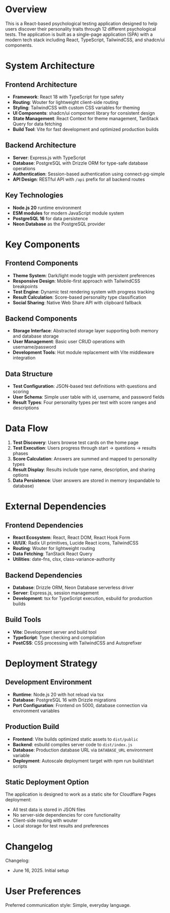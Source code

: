 # Overview

This is a React-based psychological testing application designed to help users discover their personality traits through 12 different psychological tests. The application is built as a single-page application (SPA) with a modern tech stack including React, TypeScript, TailwindCSS, and shadcn/ui components.

# System Architecture

## Frontend Architecture
- **Framework**: React 18 with TypeScript for type safety
- **Routing**: Wouter for lightweight client-side routing
- **Styling**: TailwindCSS with custom CSS variables for theming
- **UI Components**: shadcn/ui component library for consistent design
- **State Management**: React Context for theme management, TanStack Query for data fetching
- **Build Tool**: Vite for fast development and optimized production builds

## Backend Architecture
- **Server**: Express.js with TypeScript
- **Database**: PostgreSQL with Drizzle ORM for type-safe database operations
- **Authentication**: Session-based authentication using connect-pg-simple
- **API Design**: RESTful API with `/api` prefix for all backend routes

## Key Technologies
- **Node.js 20** runtime environment
- **ESM modules** for modern JavaScript module system
- **PostgreSQL 16** for data persistence
- **Neon Database** as the PostgreSQL provider

# Key Components

## Frontend Components
- **Theme System**: Dark/light mode toggle with persistent preferences
- **Responsive Design**: Mobile-first approach with TailwindCSS breakpoints
- **Test Engine**: Dynamic test rendering system with progress tracking
- **Result Calculation**: Score-based personality type classification
- **Social Sharing**: Native Web Share API with clipboard fallback

## Backend Components
- **Storage Interface**: Abstracted storage layer supporting both memory and database storage
- **User Management**: Basic user CRUD operations with username/password
- **Development Tools**: Hot module replacement with Vite middleware integration

## Data Structure
- **Test Configuration**: JSON-based test definitions with questions and scoring
- **User Schema**: Simple user table with id, username, and password fields
- **Result Types**: Four personality types per test with score ranges and descriptions

# Data Flow

1. **Test Discovery**: Users browse test cards on the home page
2. **Test Execution**: Users progress through start → questions → results phases
3. **Score Calculation**: Answers are summed and mapped to personality types
4. **Result Display**: Results include type name, description, and sharing options
5. **Data Persistence**: User answers are stored in memory (expandable to database)

# External Dependencies

## Frontend Dependencies
- **React Ecosystem**: React, React DOM, React Hook Form
- **UI/UX**: Radix UI primitives, Lucide React icons, TailwindCSS
- **Routing**: Wouter for lightweight routing
- **Data Fetching**: TanStack React Query
- **Utilities**: date-fns, clsx, class-variance-authority

## Backend Dependencies
- **Database**: Drizzle ORM, Neon Database serverless driver
- **Server**: Express.js, session management
- **Development**: tsx for TypeScript execution, esbuild for production builds

## Build Tools
- **Vite**: Development server and build tool
- **TypeScript**: Type checking and compilation
- **PostCSS**: CSS processing with TailwindCSS and Autoprefixer

# Deployment Strategy

## Development Environment
- **Runtime**: Node.js 20 with hot reload via tsx
- **Database**: PostgreSQL 16 with Drizzle migrations
- **Port Configuration**: Frontend on 5000, database connection via environment variables

## Production Build
- **Frontend**: Vite builds optimized static assets to `dist/public`
- **Backend**: esbuild compiles server code to `dist/index.js`
- **Database**: Production database URL via `DATABASE_URL` environment variable
- **Deployment**: Autoscale deployment target with npm run build/start scripts

## Static Deployment Option
The application is designed to work as a static site for Cloudflare Pages deployment:
- All test data is stored in JSON files
- No server-side dependencies for core functionality
- Client-side routing with wouter
- Local storage for test results and preferences

# Changelog

Changelog:
- June 16, 2025. Initial setup

# User Preferences

Preferred communication style: Simple, everyday language.